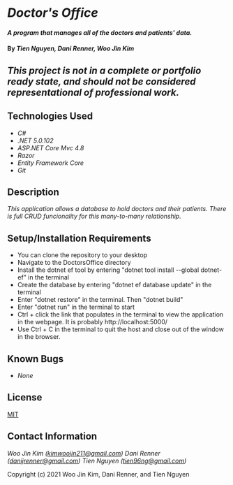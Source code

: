 # _Doctor's Office_

#### _A program that manages all of the doctors and patients' data._

#### By _**Tien Nguyen, Dani Renner, Woo Jin Kim**_

## _This project is not in a complete or portfolio ready state, and should not be considered representational of professional work._

## Technologies Used

* _C#_
* _.NET 5.0.102_
* _ASP.NET Core Mvc 4.8_
* _Razor_
* _Entity Framework Core_
* _Git_

## Description

_This application allows a database to hold doctors and their patients. There is full CRUD funcionality for this many-to-many relationship._

## Setup/Installation Requirements

* You can clone the repository to your desktop
* Navigate to the DoctorsOffice directory
* Install the dotnet ef tool by entering "dotnet tool install --global dotnet-ef" in the terminal
* Create the database by entering "dotnet ef database update" in the terminal
* Enter "dotnet restore" in the terminal. Then "dotnet build"
* Enter "dotnet run" in the terminal to start
* Ctrl + click the link that populates in the terminal to view the application in the webpage. It is probably http://localhost:5000/
* Use Ctrl + C in the terminal to quit the host and close out of the window in the browser.

## Known Bugs

* _None_

## License

[MIT](https://opensource.org/licenses/MIT)

## Contact Information

_Woo Jin Kim (kimwoojin211@gmail.com)_
_Dani Renner (danijrenner@gmail.com)_
_Tien Nguyen (tien96ng@gmail.com)_

Copyright (c) 2021 Woo Jin Kim, Dani Renner, and Tien Nguyen